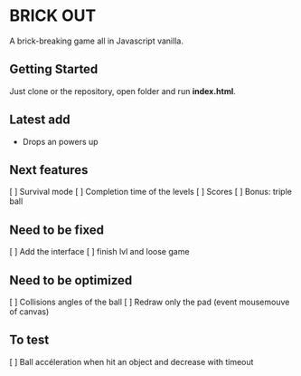 # BRICK OUT
A brick-breaking game all in Javascript vanilla.

## Getting Started
Just clone or the repository, open folder and run **index.html**. 

## Latest add
- Drops an powers up

## Next features
[ ] Survival mode
[ ] Completion time of the levels
[ ] Scores
[ ] Bonus: triple ball

## Need to be fixed
[ ] Add the interface
[ ] finish lvl and loose game

## Need to be optimized
[ ] Collisions angles of the ball
[ ] Redraw only the pad (event mousemouve of canvas)

## To test
[ ] Ball accéleration when hit an object and decrease with timeout

